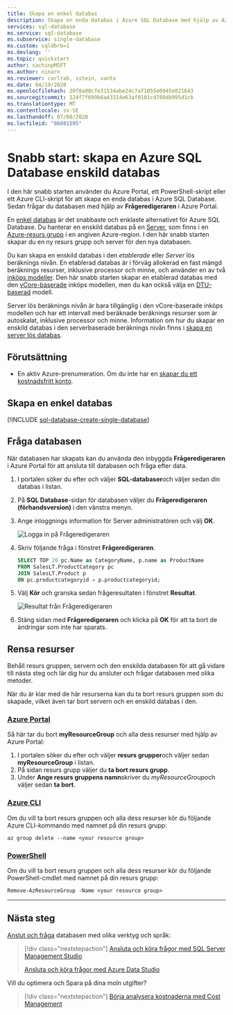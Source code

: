 ```yaml
---
title: Skapa en enkel databas
description: Skapa en enda databas i Azure SQL Database med hjälp av Azure Portal, PowerShell eller Azure CLI. Fråga databasen med Frågeredigeraren i Azure Portal.
services: sql-database
ms.service: sql-database
ms.subservice: single-database
ms.custom: sqldbrb=1
ms.devlang: ''
ms.topic: quickstart
author: sachinpMSFT
ms.author: ninarn
ms.reviewer: carlrab, sstein, vanto
ms.date: 04/19/2020
ms.openlocfilehash: 20f8a08cfe31534abe24c7af1055e0945e021643
ms.sourcegitcommit: 124f7f699b6a43314e63af0101cd788db995d1cb
ms.translationtype: MT
ms.contentlocale: sv-SE
ms.lasthandoff: 07/08/2020
ms.locfileid: "86081595"
---
```

# <a name="quickstart-create-an-azure-sql-database-single-database"></a>Snabb start: skapa en Azure SQL Database enskild databas

I den här snabb starten använder du Azure Portal, ett PowerShell-skript eller ett Azure CLI-skript för att skapa en enda databas i Azure SQL Database. Sedan frågar du databasen med hjälp av **Frågeredigeraren** i Azure Portal.

En [enkel databas](single-database-overview.md) är det snabbaste och enklaste alternativet för Azure SQL Database. Du hanterar en enskild databas på en [Server](logical-servers.md), som finns i en [Azure-resurs grupp](../../active-directory-b2c/overview.md) i en angiven Azure-region. I den här snabb starten skapar du en ny resurs grupp och server för den nya databasen.

Du kan skapa en enskild databas i den *etablerade* eller *Server* lös beräknings nivån. En etablerad databas är i förväg allokerad en fast mängd beräknings resurser, inklusive processor och minne, och använder en av två [inköps modeller](purchasing-models.md). Den här snabb starten skapar en etablerad databas med den [vCore-baserade](service-tiers-vcore.md) inköps modellen, men du kan också välja en [DTU-baserad](service-tiers-dtu.md) modell.

Server lös beräknings nivån är bara tillgänglig i den vCore-baserade inköps modellen och har ett intervall med beräknade beräknings resurser som är autoskalat, inklusive processor och minne. Information om hur du skapar en enskild databas i den serverbaserade beräknings nivån finns i [skapa en server lös databas](serverless-tier-overview.md#create-a-new-database-in-the-serverless-compute-tier).

## <a name="prerequisite"></a>Förutsättning

- En aktiv Azure-prenumeration. Om du inte har en [skapar du ett kostnadsfritt konto](https://azure.microsoft.com/free/).

## <a name="create-a-single-database"></a>Skapa en enkel databas

[!INCLUDE [sql-database-create-single-database](../includes/sql-database-create-single-database.md)]

## <a name="query-the-database"></a>Fråga databasen

När databasen har skapats kan du använda den inbyggda **Frågeredigeraren** i Azure Portal för att ansluta till databasen och fråga efter data.

1. I portalen söker du efter och väljer **SQL-databaser**och väljer sedan din databas i listan.
1. På **SQL Database**-sidan för databasen väljer du **Frågeredigeraren (förhandsversion)** i den vänstra menyn.
1. Ange inloggnings information för Server administratören och välj **OK**.

   ![Logga in på Frågeredigeraren](./media/single-database-create-quickstart/query-editor-login.png)

1. Skriv följande fråga i fönstret **Frågeredigeraren**.

   ```sql
   SELECT TOP 20 pc.Name as CategoryName, p.name as ProductName
   FROM SalesLT.ProductCategory pc
   JOIN SalesLT.Product p
   ON pc.productcategoryid = p.productcategoryid;
   ```

1. Välj **Kör** och granska sedan frågeresultaten i fönstret **Resultat**.

   ![Resultat från Frågeredigeraren](./media/single-database-create-quickstart/query-editor-results.png)

1. Stäng sidan med **Frågeredigeraren** och klicka på **OK** för att ta bort de ändringar som inte har sparats.

## <a name="clean-up-resources"></a>Rensa resurser

Behåll resurs gruppen, servern och den enskilda databasen för att gå vidare till nästa steg och lär dig hur du ansluter och frågar databasen med olika metoder.

När du är klar med de här resurserna kan du ta bort resurs gruppen som du skapade, vilket även tar bort servern och en enskild databas i den.

### <a name="the-azure-portal"></a>[Azure Portal](#tab/azure-portal)

Så här tar du bort **myResourceGroup** och alla dess resurser med hjälp av Azure Portal:

1. I portalen söker du efter och väljer **resurs grupper**och väljer sedan **myResourceGroup** i listan.
1. På sidan resurs grupp väljer du **ta bort resurs grupp**.
1. Under **Ange resurs gruppens namn**skriver du *myResourceGroup*och väljer sedan **ta bort**.

### <a name="the-azure-cli"></a>[Azure CLI](#tab/azure-cli)

Om du vill ta bort resurs gruppen och alla dess resurser kör du följande Azure CLI-kommando med namnet på din resurs grupp:

```azurecli-interactive
az group delete --name <your resource group>
```

### <a name="powershell"></a>[PowerShell](#tab/azure-powershell)

Om du vill ta bort resurs gruppen och alla dess resurser kör du följande PowerShell-cmdlet med namnet på din resurs grupp:

```azurepowershell-interactive
Remove-AzResourceGroup -Name <your resource group>
```

---

## <a name="next-steps"></a>Nästa steg

[Anslut och fråga](connect-query-content-reference-guide.md) databasen med olika verktyg och språk:
> [!div class="nextstepaction"]
> [Ansluta och köra frågor med SQL Server Management Studio](connect-query-ssms.md)
>
> [Ansluta och köra frågor med Azure Data Studio](/sql/azure-data-studio/quickstart-sql-database?toc=/azure/sql-database/toc.json)

Vill du optimera och Spara på dina moln utgifter?

> [!div class="nextstepaction"]
> [Börja analysera kostnaderna med Cost Management](https://docs.microsoft.com/azure/cost-management-billing/costs/quick-acm-cost-analysis?WT.mc_id=costmanagementcontent_docsacmhorizontal_-inproduct-learn)